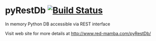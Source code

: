 pyRestDb [![Build Status](https://travis-ci.org/rmamba/pyRestDb.svg?branch=master)](https://travis-ci.org/rmamba/pyRestDb)
========

In memory Python DB accessible via REST interface

Visit web site for more details at http://www.red-mamba.com/pyRestDb/

